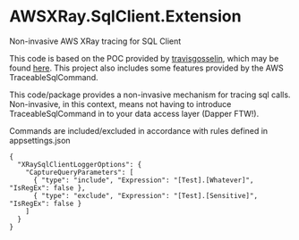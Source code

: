 # AWSXRay.SqlClient.Extension
Non-invasive AWS XRay tracing for SQL Client

This code is based on the POC provided by [travisgosselin](https://github.com/travisgosselin), which may be found [here](https://github.com/aws/aws-xray-sdk-dotnet/issues/6#issuecomment-439515991).  This project also includes some features provided by the AWS TraceableSqlCommand.

This code/package provides a non-invasive mechanism for tracing sql calls.  Non-invasive, in this context, means not having to introduce TraceableSqlCommand in to your data access layer (Dapper FTW!).

Commands are included/excluded in accordance with rules defined in appsettings.json
```
{
  "XRaySqlClientLoggerOptions": {
    "CaptureQueryParameters": [
      { "type": "include", "Expression": "[Test].[Whatever]", "IsRegEx": false },
      { "type": "exclude", "Expression": "[Test].[Sensitive]", "IsRegEx": false }
    ]
  }
}

```